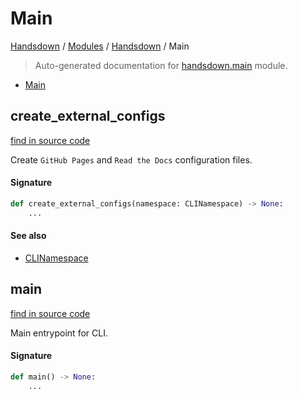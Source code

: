 # Main

[Handsdown](../README.md#-handsdown---python-documentation-generator) / [Modules](../MODULES.md#modules) / [Handsdown](index.md#handsdown) / Main

> Auto-generated documentation for [handsdown.main](https://github.com/vemel/handsdown/blob/main/handsdown/main.py) module.

- [Main](#main)

## create_external_configs

[find in source code](https://github.com/vemel/handsdown/blob/main/handsdown/main.py#L14)

Create `GitHub Pages` and `Read the Docs` configuration files.

#### Signature

```python
def create_external_configs(namespace: CLINamespace) -> None:
    ...
```

#### See also
- [CLINamespace](cli_parser.md#clinamespace)



## main

[find in source code](https://github.com/vemel/handsdown/blob/main/handsdown/main.py#L42)

Main entrypoint for CLI.

#### Signature

```python
def main() -> None:
    ...
```


